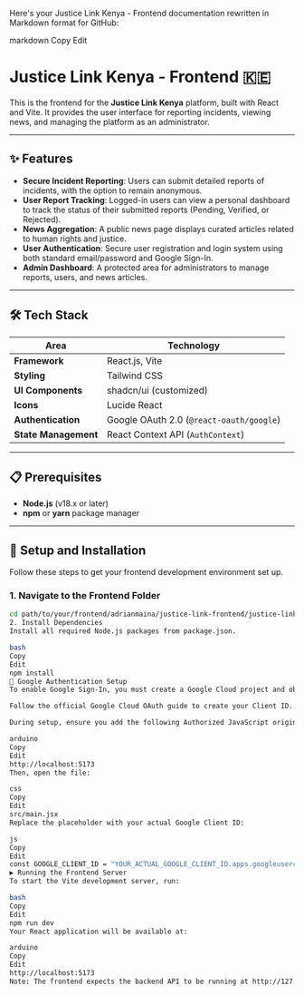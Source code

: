 Here's your Justice Link Kenya - Frontend documentation rewritten in Markdown format for GitHub:

markdown
Copy
Edit
# Justice Link Kenya - Frontend 🇰🇪

This is the frontend for the **Justice Link Kenya** platform, built with React and Vite. It provides the user interface for reporting incidents, viewing news, and managing the platform as an administrator.

---

## ✨ Features

- **Secure Incident Reporting**: Users can submit detailed reports of incidents, with the option to remain anonymous.
- **User Report Tracking**: Logged-in users can view a personal dashboard to track the status of their submitted reports (Pending, Verified, or Rejected).
- **News Aggregation**: A public news page displays curated articles related to human rights and justice.
- **User Authentication**: Secure user registration and login system using both standard email/password and Google Sign-In.
- **Admin Dashboard**: A protected area for administrators to manage reports, users, and news articles.

---

## 🛠️ Tech Stack

| Area               | Technology                             |
|--------------------|-----------------------------------------|
| **Framework**       | React.js, Vite                         |
| **Styling**         | Tailwind CSS                          |
| **UI Components**   | shadcn/ui (customized)                |
| **Icons**           | Lucide React                          |
| **Authentication**  | Google OAuth 2.0 (`@react-oauth/google`) |
| **State Management**| React Context API (`AuthContext`)     |

---

## 📋 Prerequisites

- **Node.js** (v18.x or later)  
- **npm** or **yarn** package manager

---

## 🚀 Setup and Installation

Follow these steps to get your frontend development environment set up.

### 1. Navigate to the Frontend Folder

```bash
cd path/to/your/frontend/adrianmaina/justice-link-frontend/justice-link-frontend-9b879d46107acebac929200325adc07c06aa508d
2. Install Dependencies
Install all required Node.js packages from package.json.

bash
Copy
Edit
npm install
🔐 Google Authentication Setup
To enable Google Sign-In, you must create a Google Cloud project and obtain an OAuth 2.0 Client ID.

Follow the official Google Cloud OAuth guide to create your Client ID.

During setup, ensure you add the following Authorized JavaScript origin:

arduino
Copy
Edit
http://localhost:5173
Then, open the file:

css
Copy
Edit
src/main.jsx
Replace the placeholder with your actual Google Client ID:

js
Copy
Edit
const GOOGLE_CLIENT_ID = "YOUR_ACTUAL_GOOGLE_CLIENT_ID.apps.googleusercontent.com";
▶️ Running the Frontend Server
To start the Vite development server, run:

bash
Copy
Edit
npm run dev
Your React application will be available at:

arduino
Copy
Edit
http://localhost:5173
Note: The frontend expects the backend API to be running at http://127.0.0.1:5000. Please ensure the backend server is running before launching the frontend.

